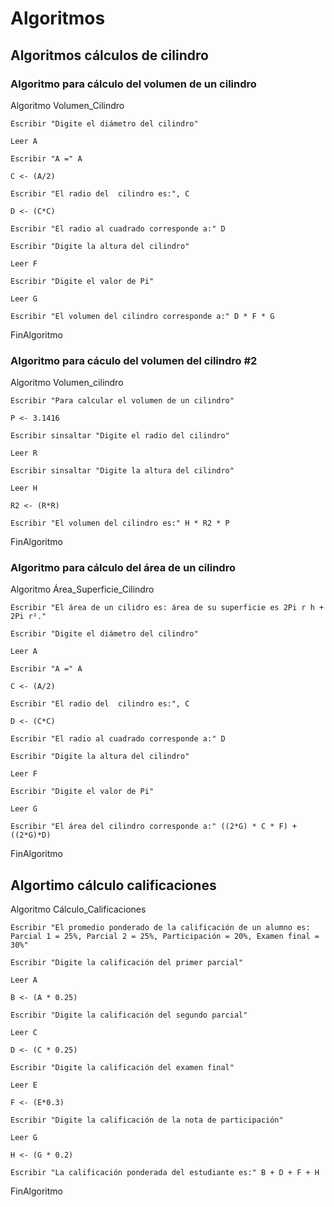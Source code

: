 # Algoritmos

## Algoritmos cálculos de cilindro 

### Algoritmo para cálculo del volumen de un cilindro 

Algoritmo Volumen_Cilindro

	Escribir "Digite el diámetro del cilindro"
	
	Leer A
	
	Escribir "A =" A
	
	C <- (A/2)
	
	Escribir "El radio del  cilindro es:", C 
	
	D <- (C*C)
	
	Escribir "El radio al cuadrado corresponde a:" D
	
	Escribir "Digite la altura del cilindro"
	
	Leer F
	
	Escribir "Digite el valor de Pi" 
	
	Leer G 
	
	Escribir "El volumen del cilindro corresponde a:" D * F * G
	
FinAlgoritmo

### Algoritmo para cáculo del volumen del cilindro #2

Algoritmo Volumen_cilindro
	
	Escribir "Para calcular el volumen de un cilindro"
	
	P <- 3.1416
	
	Escribir sinsaltar "Digite el radio del cilindro"
	
	Leer R
	
	Escribir sinsaltar "Digite la altura del cilindro"
	
	Leer H 
	
	R2 <- (R*R)
	
	Escribir "El volumen del cilindro es:" H * R2 * P 
FinAlgoritmo

### Algoritmo para cálculo del área de un cilindro 

Algoritmo Área_Superficie_Cilindro

	Escribir "El área de un cilidro es: área de su superficie es 2Pi r h + 2Pi r²."
	
	Escribir "Digite el diámetro del cilindro"
	
	Leer A
	
	Escribir "A =" A
	
	C <- (A/2)
	
	Escribir "El radio del  cilindro es:", C 
	
	D <- (C*C)
	
	Escribir "El radio al cuadrado corresponde a:" D
	
	Escribir "Digite la altura del cilindro"
	
	Leer F
	
	Escribir "Digite el valor de Pi" 
	
	Leer G
	
	Escribir "El área del cilindro corresponde a:" ((2*G) * C * F) + ((2*G)*D)
	
FinAlgoritmo

## Algortimo cálculo calificaciones 

Algoritmo Cálculo_Calificaciones

	Escribir "El promedio ponderado de la calificación de un alumno es: Parcial 1 = 25%, Parcial 2 = 25%, Participación = 20%, Examen final = 30%"
	
	Escribir "Digite la calificación del primer parcial"
	
	Leer A
	
	B <- (A * 0.25)
	
	Escribir "Digite la calificación del segundo parcial" 
	
	Leer C
	
	D <- (C * 0.25)
	
	Escribir "Digite la calificación del examen final"
	
	Leer E
	
	F <- (E*0.3)
	
	Escribir "Digite la calificación de la nota de participación"
	
	Leer G
	
	H <- (G * 0.2)
	
	Escribir "La calificación ponderada del estudiante es:" B + D + F + H

FinAlgoritmo

